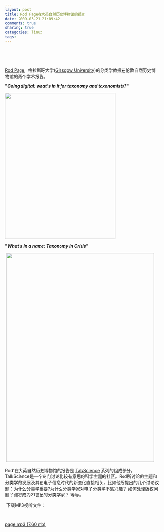 ```yaml
---
layout: post
title: Rod Page在大英自然历史博物馆的报告
date: 2009-03-21 21:09:42
comments: true
sharing: true
categories: linux
tags: 
---
```


<p>
&nbsp;
</p>
<p>
&nbsp;
</p>
<p>
<a href="http://taxonomy.zoology.gla.ac.uk/rod/rod.html">Rod Page</a>,&nbsp; 格拉斯哥大学(<a href="http://www.gla.ac.uk/">Glasgow University</a>)的分类学教授在伦敦自然历史博物馆的两个学术报告。 
</p>
<p>
<strong>&quot;</strong><strong><em>Going digital: what&#39;s in it for taxonomy and taxonomists?</em></strong><strong>&quot;</strong> 
</p>
<p>
<strong><img src="/Blogs/image.axd?picture=2009%2f3%2fPage+Talk1.png" alt="" width="361" height="480" /></strong> 
</p>
<p>
<strong>&quot;<em>What&#39;s in a name: Taxonomy in Crisis</em>&quot;</strong> 
</p>
<p>
&nbsp;<img src="/Blogs/image.axd?picture=2009%2f3%2fPage+Talk.png" alt="" width="484" height="686" /> 
</p>
<p>
Rod&#39;在大英自然历史博物馆的报告是 <a href="http://www.bl.uk/onlinegallery/whatson/events/talkscience.html">TalkScience</a> 系列的组成部分。TalkScience是一个专门讨论比较有意思的科学主题的社区。Rod所讨论的主题和分类学的发展及其在电子信息时代的新变化直接相关，比如他所提出的几个讨论议题：为什么分类学重要?为什么分类学家对电子分类学不感兴趣？ 如何处理版权问题？谁将成为21世纪的分类学家？ 等等。 
</p>
<p>
&nbsp;下载MP3视听文件： 
</p>
<p>
&nbsp;
</p>
<p>
<a href="/Blogs/file.axd?file=2009%2f3%2fpage.mp3">page.mp3 (7.60 mb)</a>
</p>
